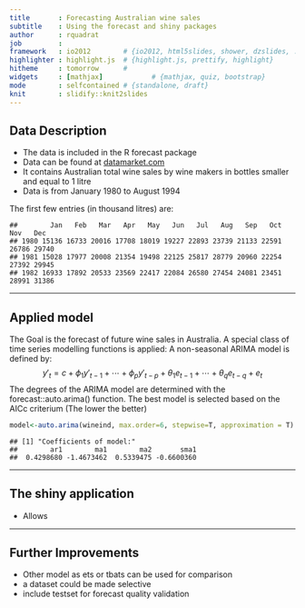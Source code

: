 ```yaml
---
title       : Forecasting Australian wine sales
subtitle    : Using the forecast and shiny packages
author      : rquadrat
job         : 
framework   : io2012        # {io2012, html5slides, shower, dzslides, ...}
highlighter : highlight.js  # {highlight.js, prettify, highlight}
hitheme     : tomorrow      # 
widgets     : [mathjax]            # {mathjax, quiz, bootstrap}
mode        : selfcontained # {standalone, draft}
knit        : slidify::knit2slides
---
```


## Data Description

* The data is included in the R forecast package
* Data can be found at [datamarket.com](https://datamarket.com/data/set/22q2/monthly-australian-wine-sales-thousands-of-litres-by-wine-makers-in-bottles-1-litre)
* It contains Australian total wine sales by wine makers in bottles smaller and equal to 1 litre
* Data is from January 1980 to August 1994

The first few entries (in thousand litres) are:

```
##        Jan   Feb   Mar   Apr   May   Jun   Jul   Aug   Sep   Oct   Nov   Dec
## 1980 15136 16733 20016 17708 18019 19227 22893 23739 21133 22591 26786 29740
## 1981 15028 17977 20008 21354 19498 22125 25817 28779 20960 22254 27392 29945
## 1982 16933 17892 20533 23569 22417 22084 26580 27454 24081 23451 28991 31386
```


---

## Applied model

The Goal is the forecast of future wine sales in Australia. 
A special class of time series modelling functions is applied: 
A non-seasonal ARIMA model is defined by:
$$ y'_{t} = c + \phi_{1}y'_{t-1} + \cdots + \phi_{p}y'_{t-p} + \theta_{1}e_{t-1} + \cdots + \theta_{q}e_{t-q} + e_{t}$$
The degrees of the ARIMA model are determined with the forecast::auto.arima() function. The best model is selected based on the AICc criterium (The lower the better)

```r
model<-auto.arima(wineind, max.order=6, stepwise=T, approximation = T)
```

```
## [1] "Coefficients of model:"
##        ar1        ma1        ma2       sma1 
##  0.4298680 -1.4673462  0.5339475 -0.6600360
```

---

## The shiny application
* Allows

---

## Further Improvements

* Other model as ets or tbats can be used for comparison
* a dataset could be made selective 
* include testset for forecast quality validation
